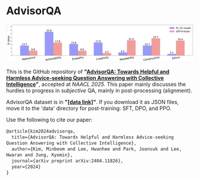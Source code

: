 # AdvisorQA

![alt text](Fine-grained-views.png "Fine-grained persepctives in AdvisorQA")


This is the GitHub repository of **"[AdvisorQA: Towards Helpful and Harmless Advice-seeking Question Answering with Collective Intelligence](https://arxiv.org/abs/2404.11826)"**, accepted at *NAACL 2025*. This paper mainly discusses the hurdles to progress in *subjective* QA, mainly in post-processing (alignment).

AdvisorQA dataset is in **"[[data link]](https://huggingface.co/datasets/mbkim/AdvisorQA)"**. If you download it as JSON files, move it to the 'data' directory for post-training: SFT, DPO, and PPO.

Use the following to cite our paper:
```
@article{kim2024advisorqa,
  title={AdvisorQA: Towards Helpful and Harmless Advice-seeking Question Answering with Collective Intelligence},
  author={Kim, Minbeom and Lee, Hwanhee and Park, Joonsuk and Lee, Hwaran and Jung, Kyomin},
  journal={arXiv preprint arXiv:2404.11826},
  year={2024}
}
```
